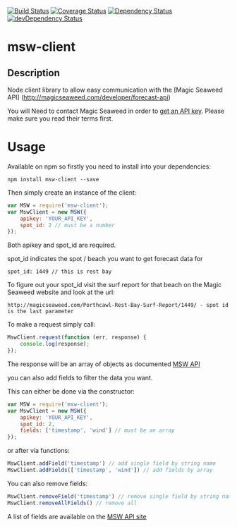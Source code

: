 [![Build Status](https://travis-ci.org/Daveloper87/msw-client.svg)](https://travis-ci.org/Daveloper87/msw-client)
[![Coverage Status](https://coveralls.io/repos/Daveloper87/msw-client/badge.svg)](https://coveralls.io/r/Daveloper87/msw-client)
[![Dependency Status](https://img.shields.io/david/Daveloper87/msw-client.svg)](https://david-dm.org/daveloper87/msw-client)
[![devDependency Status](https://img.shields.io/david/dev/Daveloper87/msw-client.svg)](https://david-dm.org/daveloper87/msw-client#info=devDependencies)

# msw-client

## Description

Node client library to allow easy communication with the [Magic Seaweed API] (http://magicseaweed.com/developer/forecast-api)

You will Need to contact Magic Seaweed in order to [get an API key](http://magicseaweed.com/developer/sign-up).
Please make sure you read their terms first.

# Usage

Available on npm so firstly you need to install into your dependencies:

    npm install msw-client --save

Then simply create an instance of the client:

```javascript
var MSW = require('msw-client');
var MswClient = new MSW({
    apikey: 'YOUR_API_KEY',
    spot_id: 2 // must be a number
});
```

Both apikey and spot_id are required.

spot_id indicates the spot / beach you want to get forecast data for

    spot_id: 1449 // this is rest bay

To figure out your spot_id visit the surf report for that beach on the Magic Seaweed website and look at the url:

    http://magicseaweed.com/Porthcawl-Rest-Bay-Surf-Report/1449/ - spot id is the last parameter

To make a request simply call:

```javascript
MswClient.request(function (err, response) {
    console.log(response);
});
```

The response will be an array of objects as documented [MSW API](http://magicseaweed.com/developer/forecast-api)

you can also add fields to filter the data you want.

This can either be done via the constructor:

```javascript
var MSW = require('msw-client');
var MswClient = new MSW({
    apikey: 'YOUR_API_KEY',
    spot_id: 2,
    fields: ['timestamp', 'wind'] // must be an array
});
```

or after via functions:

```javascript
MswClient.addField('timestamp') // add single field by string name
MswClient.addFields(['timestamp', 'wind']) // add fields by array
```

You can also remove fields:

```javascript
MswClient.removeField('timestamp') // remove single field by string name
MswClient.removeAllFields() // remove all
```

A list of fields are available on the [MSW API site](http://magicseaweed.com/developer/forecast-api)




